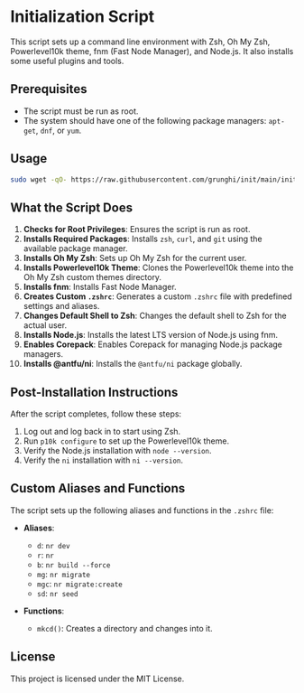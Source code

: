# Initialization Script

This script sets up a command line environment with Zsh, Oh My Zsh, Powerlevel10k theme, fnm (Fast Node Manager), and Node.js. It also installs some useful plugins and tools.

## Prerequisites

- The script must be run as root.
- The system should have one of the following package managers: `apt-get`, `dnf`, or `yum`.

## Usage

   ```bash
   sudo wget -qO- https://raw.githubusercontent.com/grunghi/init/main/init.sh | bash
   ```

## What the Script Does

1. **Checks for Root Privileges**: Ensures the script is run as root.
2. **Installs Required Packages**: Installs `zsh`, `curl`, and `git` using the available package manager.
3. **Installs Oh My Zsh**: Sets up Oh My Zsh for the current user.
4. **Installs Powerlevel10k Theme**: Clones the Powerlevel10k theme into the Oh My Zsh custom themes directory.
5. **Installs fnm**: Installs Fast Node Manager.
6. **Creates Custom `.zshrc`**: Generates a custom `.zshrc` file with predefined settings and aliases.
7. **Changes Default Shell to Zsh**: Changes the default shell to Zsh for the actual user.
8. **Installs Node.js**: Installs the latest LTS version of Node.js using fnm.
9. **Enables Corepack**: Enables Corepack for managing Node.js package managers.
10. **Installs @antfu/ni**: Installs the `@antfu/ni` package globally.

## Post-Installation Instructions

After the script completes, follow these steps:

1. Log out and log back in to start using Zsh.
2. Run `p10k configure` to set up the Powerlevel10k theme.
3. Verify the Node.js installation with `node --version`.
4. Verify the `ni` installation with `ni --version`.

## Custom Aliases and Functions

The script sets up the following aliases and functions in the `.zshrc` file:

- **Aliases**:

  - `d`: `nr dev`
  - `r`: `nr`
  - `b`: `nr build --force`
  - `mg`: `nr migrate`
  - `mgc`: `nr migrate:create`
  - `sd`: `nr seed`

- **Functions**:
  - `mkcd()`: Creates a directory and changes into it.

## License

This project is licensed under the MIT License.
